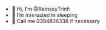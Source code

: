 - 👋 Hi, I’m @RamseyTrinh
- 👀 I’m interested in sleeping
- 💞️ Call me 0394836338 if necessary

<!---
RamseyTrinh/RamseyTrinh is a ✨ special ✨ repository because its `README.md` (this file) appears on your GitHub profile.
You can click the Preview link to take a look at your changes.
--->
